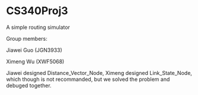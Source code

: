 # CS340Proj3
A simple routing simulator

Group members:

Jiawei Guo (JGN3933)

Ximeng Wu (XWF5068)

Jiawei designed Distance_Vector_Node, Ximeng designed Link_State_Node, which though is not recommanded, but we solved the problem and debuged together. 


